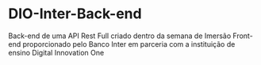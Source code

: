 # DIO-Inter-Back-end
Back-end de uma API Rest Full criado dentro da semana de Imersão Front-end proporcionado pelo Banco Inter em parceria com a instituição de ensino Digital Innovation One
